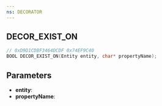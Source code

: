 ```yaml
---
ns: DECORATOR
---
```

## DECOR_EXIST_ON

```c
// 0xD9D1CDBF3464DCDF 0x74EF9C40
BOOL DECOR_EXIST_ON(Entity entity, char* propertyName);
```

## Parameters
* **entity**:
* **propertyName**:
